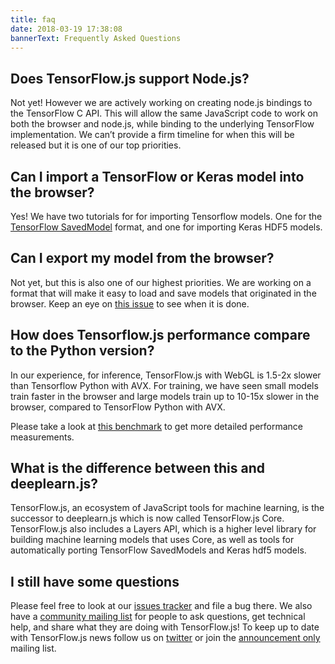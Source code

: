 ```yaml
---
title: faq
date: 2018-03-19 17:38:08
bannerText: Frequently Asked Questions
---
```


## Does TensorFlow.js support Node.js?

Not yet! However we are actively working on creating node.js bindings to the TensorFlow C API. This will allow the same JavaScript code to work on both the browser and node.js, while binding to the underlying TensorFlow implementation. We can’t provide a firm timeline for when this will be released but it is one of our top priorities.

## Can I import a TensorFlow or Keras model into the browser?

Yes! We have two tutorials for for importing Tensorflow models.  One for the [TensorFlow SavedModel](https://github.com/tensorflow/tfjs-converter) format, and one for importing Keras HDF5 models.

## Can I export my model from the browser?

Not yet, but this is also one of our highest priorities. We are working on a format that will make it easy to load and save models that originated in the browser. Keep an eye on [this issue](https://github.com/tensorflow/tfjs/issues/13) to see when it is done.

## How does Tensorflow.js performance compare to the Python version?

In our experience, for inference, TensorFlow.js with WebGL is 1.5-2x slower than Tensorflow Python with AVX. For training, we have seen small models train faster in the browser and large models train up to 10-15x slower in the browser, compared to TensorFlow Python with AVX.

Please take a look at [this benchmark](https://github.com/tensorflow/tfjs-layers/blob/master/demos/benchmarks_demo.html) to get more detailed performance measurements.

## What is the difference between this and deeplearn.js?

TensorFlow.js, an ecosystem of JavaScript tools for machine learning, is the successor to deeplearn.js which is now called TensorFlow.js Core. TensorFlow.js also includes a Layers API, which is a higher level library for building machine learning models that uses Core, as well as tools for automatically porting TensorFlow SavedModels and Keras hdf5 models.


## I still have some questions

Please feel free to look at our [issues tracker](https://github.com/tensorflow/tfjs/issues) and file a bug there. We also have a <a href="https://groups.google.com/a/tensorflow.org/forum/#!forum/tfjs">community mailing list</a> for people to ask questions, get technical help, and share what they are doing with TensorFlow.js! To keep up to date with TensorFlow.js news follow us on <a href="https://twitter.com/tensorflow" target="_blank">twitter</a> or join the <a href="https://groups.google.com/a/tensorflow.org/forum/#!forum/tfjs-announce">announcement only</a> mailing list.

